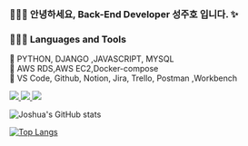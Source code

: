 ### 👩🏻‍💻 안녕하세요, Back-End Developer 성주호 입니다. ✨

### 👩🏻‍💻 Languages and Tools
📍 PYTHON, DJANGO ,JAVASCRIPT, MYSQL <br>
📍 AWS RDS,AWS EC2,Docker-compose <br>
📍 VS Code, Github, Notion, Jira, Trello, Postman ,Workbench

<a href="https://devjosh.tistory.com/" target="_blank">
  <img src="https://img.shields.io/badge/blogger-FF5722?style=flat-square&logo=blogger&logoColor=white"/>
</a>

<a href="https://www.instagram.com/s.jooho/" target="_blank">
  <img src="https://img.shields.io/badge/instagram-E4405F?style=flat-square&logo=instagram&logoColor=white"/>
</a>

<a href="#" target="_blank">
  <img src="https://img.shields.io/badge/krjoshua21@gmail.com-EA4335?style=flat-square&logo=gmail&logoColor=white"/>
</a>

![Joshua's GitHub stats](https://github-readme-stats.vercel.app/api?username=Joshua-sung&show_icons=true&theme=radical)


[![Top Langs](https://github-readme-stats.vercel.app/api/top-langs/?username=Joshua-sung&show_icons=true&theme=radical)](https://github.com/Joshua-sung/github-readme-stats)


<!--
**joshua21/joshua21** is a ✨ _special_ ✨ repository because its `README.md` (this file) appears on your GitHub profile.
